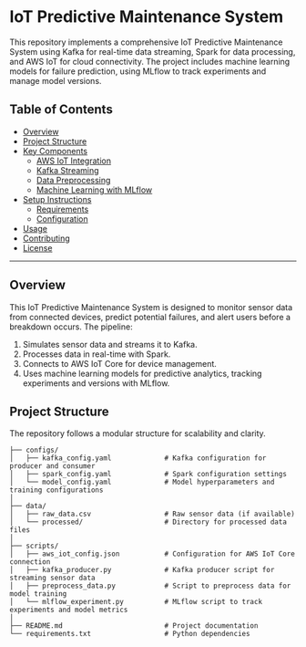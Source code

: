 # IoT Predictive Maintenance System

This repository implements a comprehensive IoT Predictive Maintenance System using Kafka for real-time data streaming, Spark for data processing, and AWS IoT for cloud connectivity. The project includes machine learning models for failure prediction, using MLflow to track experiments and manage model versions.

## Table of Contents
- [Overview](#overview)
- [Project Structure](#project-structure)
- [Key Components](#key-components)
  - [AWS IoT Integration](#aws-iot-integration)
  - [Kafka Streaming](#kafka-streaming)
  - [Data Preprocessing](#data-preprocessing)
  - [Machine Learning with MLflow](#machine-learning-with-mlflow)
- [Setup Instructions](#setup-instructions)
  - [Requirements](#requirements)
  - [Configuration](#configuration)
- [Usage](#usage)
- [Contributing](#contributing)
- [License](#license)

---

## Overview

This IoT Predictive Maintenance System is designed to monitor sensor data from connected devices, predict potential failures, and alert users before a breakdown occurs. The pipeline:
1. Simulates sensor data and streams it to Kafka.
2. Processes data in real-time with Spark.
3. Connects to AWS IoT Core for device management.
4. Uses machine learning models for predictive analytics, tracking experiments and versions with MLflow.

## Project Structure

The repository follows a modular structure for scalability and clarity.

```plaintext
├── configs/
│   ├── kafka_config.yaml             # Kafka configuration for producer and consumer
│   ├── spark_config.yaml             # Spark configuration settings
│   └── model_config.yaml             # Model hyperparameters and training configurations
│
├── data/
│   ├── raw_data.csv                  # Raw sensor data (if available)
│   └── processed/                    # Directory for processed data files
│
├── scripts/
│   ├── aws_iot_config.json           # Configuration for AWS IoT Core connection
│   ├── kafka_producer.py             # Kafka producer script for streaming sensor data
│   ├── preprocess_data.py            # Script to preprocess data for model training
│   └── mlflow_experiment.py          # MLflow script to track experiments and model metrics
│
├── README.md                         # Project documentation
└── requirements.txt                  # Python dependencies

